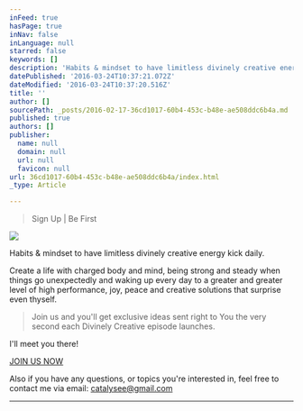 ```yaml
---
inFeed: true
hasPage: true
inNav: false
inLanguage: null
starred: false
keywords: []
description: 'Habits & mindset to have limitless divinely creative energy kick daily.'
datePublished: '2016-03-24T10:37:21.072Z'
dateModified: '2016-03-24T10:37:20.516Z'
title: ''
author: []
sourcePath: _posts/2016-02-17-36cd1017-60b4-453c-b48e-ae508ddc6b4a.md
published: true
authors: []
publisher:
  name: null
  domain: null
  url: null
  favicon: null
url: 36cd1017-60b4-453c-b48e-ae508ddc6b4a/index.html
_type: Article

---
```

> Sign Up | Be First

![](https://the-grid-user-content.s3-us-west-2.amazonaws.com/c16170f4-3fc1-46b0-9b28-931e61c16654.png)

Habits & mindset to have limitless divinely creative energy kick daily.

Create a life with charged body and mind, being strong and steady when things go unexpectedly and waking up every day to a greater and greater level of high performance, joy, peace and creative solutions that surprise even thyself. 
> 
> Join us and you'll get exclusive ideas sent right to You the very second each Divinely Creative episode launches. 

I'll meet you there! 

[JOIN US NOW][0]

Also if you have any questions, or topics you're interested in, feel free to contact me via email: catalysee@gmail.com

****

[0]: http://catalysee.us10.list-manage.com/subscribe?u=4c0e713e797d19e4805b7c52b&id=c2a7329296